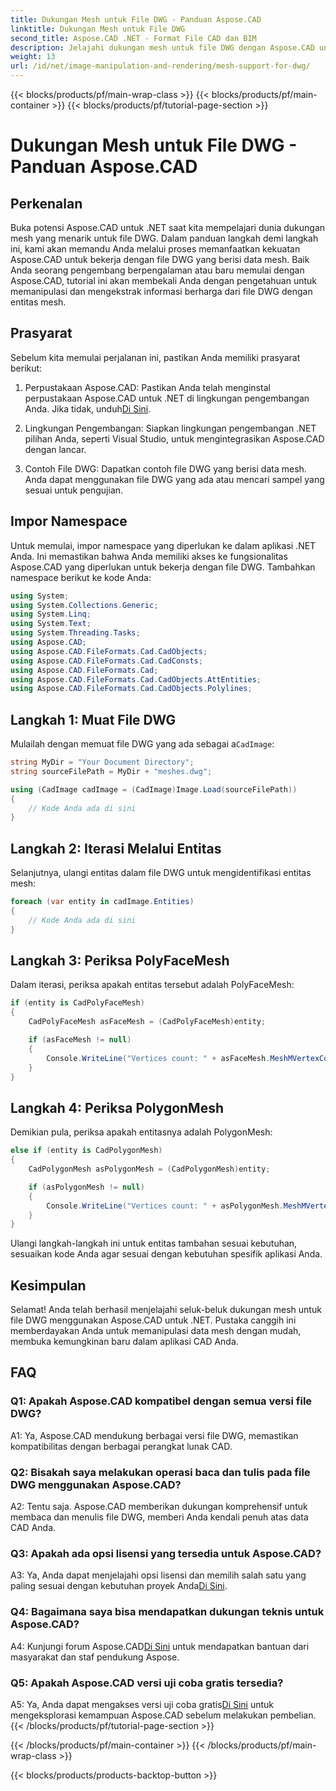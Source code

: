 ```yaml
---
title: Dukungan Mesh untuk File DWG - Panduan Aspose.CAD
linktitle: Dukungan Mesh untuk File DWG
second_title: Aspose.CAD .NET - Format File CAD dan BIM
description: Jelajahi dukungan mesh untuk file DWG dengan Aspose.CAD untuk .NET. Tingkatkan aplikasi CAD Anda dengan kemampuan manipulasi mesh yang kuat.
weight: 13
url: /id/net/image-manipulation-and-rendering/mesh-support-for-dwg/
---
```


{{< blocks/products/pf/main-wrap-class >}}
{{< blocks/products/pf/main-container >}}
{{< blocks/products/pf/tutorial-page-section >}}

# Dukungan Mesh untuk File DWG - Panduan Aspose.CAD

## Perkenalan

Buka potensi Aspose.CAD untuk .NET saat kita mempelajari dunia dukungan mesh yang menarik untuk file DWG. Dalam panduan langkah demi langkah ini, kami akan memandu Anda melalui proses memanfaatkan kekuatan Aspose.CAD untuk bekerja dengan file DWG yang berisi data mesh. Baik Anda seorang pengembang berpengalaman atau baru memulai dengan Aspose.CAD, tutorial ini akan membekali Anda dengan pengetahuan untuk memanipulasi dan mengekstrak informasi berharga dari file DWG dengan entitas mesh.

## Prasyarat

Sebelum kita memulai perjalanan ini, pastikan Anda memiliki prasyarat berikut:

1.  Perpustakaan Aspose.CAD: Pastikan Anda telah menginstal perpustakaan Aspose.CAD untuk .NET di lingkungan pengembangan Anda. Jika tidak, unduh[Di Sini](https://releases.aspose.com/cad/net/).

2. Lingkungan Pengembangan: Siapkan lingkungan pengembangan .NET pilihan Anda, seperti Visual Studio, untuk mengintegrasikan Aspose.CAD dengan lancar.

3. Contoh File DWG: Dapatkan contoh file DWG yang berisi data mesh. Anda dapat menggunakan file DWG yang ada atau mencari sampel yang sesuai untuk pengujian.

## Impor Namespace

Untuk memulai, impor namespace yang diperlukan ke dalam aplikasi .NET Anda. Ini memastikan bahwa Anda memiliki akses ke fungsionalitas Aspose.CAD yang diperlukan untuk bekerja dengan file DWG. Tambahkan namespace berikut ke kode Anda:

```csharp
using System;
using System.Collections.Generic;
using System.Linq;
using System.Text;
using System.Threading.Tasks;
using Aspose.CAD;
using Aspose.CAD.FileFormats.Cad.CadObjects;
using Aspose.CAD.FileFormats.Cad.CadConsts;
using Aspose.CAD.FileFormats.Cad;
using Aspose.CAD.FileFormats.Cad.CadObjects.AttEntities;
using Aspose.CAD.FileFormats.Cad.CadObjects.Polylines;
```

## Langkah 1: Muat File DWG

 Mulailah dengan memuat file DWG yang ada sebagai a`CadImage`:

```csharp
string MyDir = "Your Document Directory";
string sourceFilePath = MyDir + "meshes.dwg";

using (CadImage cadImage = (CadImage)Image.Load(sourceFilePath))
{
    // Kode Anda ada di sini
}
```

## Langkah 2: Iterasi Melalui Entitas

Selanjutnya, ulangi entitas dalam file DWG untuk mengidentifikasi entitas mesh:

```csharp
foreach (var entity in cadImage.Entities)
{
    // Kode Anda ada di sini
}
```

## Langkah 3: Periksa PolyFaceMesh

Dalam iterasi, periksa apakah entitas tersebut adalah PolyFaceMesh:

```csharp
if (entity is CadPolyFaceMesh)
{
    CadPolyFaceMesh asFaceMesh = (CadPolyFaceMesh)entity;

    if (asFaceMesh != null)
    {
        Console.WriteLine("Vertices count: " + asFaceMesh.MeshMVertexCount);
    }
}
```

## Langkah 4: Periksa PolygonMesh

Demikian pula, periksa apakah entitasnya adalah PolygonMesh:

```csharp
else if (entity is CadPolygonMesh)
{
    CadPolygonMesh asPolygonMesh = (CadPolygonMesh)entity;

    if (asPolygonMesh != null)
    {
        Console.WriteLine("Vertices count: " + asPolygonMesh.MeshMVertexCount);
    }
}
```

Ulangi langkah-langkah ini untuk entitas tambahan sesuai kebutuhan, sesuaikan kode Anda agar sesuai dengan kebutuhan spesifik aplikasi Anda.

## Kesimpulan

Selamat! Anda telah berhasil menjelajahi seluk-beluk dukungan mesh untuk file DWG menggunakan Aspose.CAD untuk .NET. Pustaka canggih ini memberdayakan Anda untuk memanipulasi data mesh dengan mudah, membuka kemungkinan baru dalam aplikasi CAD Anda.

## FAQ

### Q1: Apakah Aspose.CAD kompatibel dengan semua versi file DWG?

A1: Ya, Aspose.CAD mendukung berbagai versi file DWG, memastikan kompatibilitas dengan berbagai perangkat lunak CAD.

### Q2: Bisakah saya melakukan operasi baca dan tulis pada file DWG menggunakan Aspose.CAD?

A2: Tentu saja. Aspose.CAD memberikan dukungan komprehensif untuk membaca dan menulis file DWG, memberi Anda kendali penuh atas data CAD Anda.

### Q3: Apakah ada opsi lisensi yang tersedia untuk Aspose.CAD?

 A3: Ya, Anda dapat menjelajahi opsi lisensi dan memilih salah satu yang paling sesuai dengan kebutuhan proyek Anda[Di Sini](https://purchase.aspose.com/buy).

### Q4: Bagaimana saya bisa mendapatkan dukungan teknis untuk Aspose.CAD?

 A4: Kunjungi forum Aspose.CAD[Di Sini](https://forum.aspose.com/c/cad/19) untuk mendapatkan bantuan dari masyarakat dan staf pendukung Aspose.

### Q5: Apakah Aspose.CAD versi uji coba gratis tersedia?

 A5: Ya, Anda dapat mengakses versi uji coba gratis[Di Sini](https://releases.aspose.com/) untuk mengeksplorasi kemampuan Aspose.CAD sebelum melakukan pembelian.
{{< /blocks/products/pf/tutorial-page-section >}}

{{< /blocks/products/pf/main-container >}}
{{< /blocks/products/pf/main-wrap-class >}}

{{< blocks/products/products-backtop-button >}}

